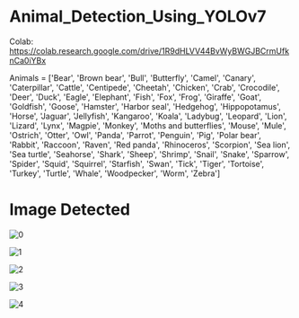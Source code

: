 # Animal_Detection_Using_YOLOv7
Colab: https://colab.research.google.com/drive/1R9dHLVV44BvWyBWGJBCrmUfknCa0iYBx

Animals = ['Bear', 'Brown bear', 'Bull', 'Butterfly', 'Camel', 'Canary', 'Caterpillar', 'Cattle', 'Centipede', 'Cheetah', 'Chicken', 'Crab', 'Crocodile', 'Deer', 'Duck', 'Eagle', 'Elephant', 'Fish', 'Fox', 'Frog', 'Giraffe', 'Goat', 'Goldfish', 'Goose', 'Hamster', 'Harbor seal', 'Hedgehog', 'Hippopotamus', 'Horse', 'Jaguar', 'Jellyfish', 'Kangaroo', 'Koala', 'Ladybug', 'Leopard', 'Lion', 'Lizard', 'Lynx', 'Magpie', 'Monkey', 'Moths and butterflies', 'Mouse', 'Mule', 'Ostrich', 'Otter', 'Owl', 'Panda', 'Parrot', 'Penguin', 'Pig', 'Polar bear', 'Rabbit', 'Raccoon', 'Raven', 'Red panda', 'Rhinoceros', 'Scorpion', 'Sea lion', 'Sea turtle', 'Seahorse', 'Shark', 'Sheep', 'Shrimp', 'Snail', 'Snake', 'Sparrow', 'Spider', 'Squid', 'Squirrel', 'Starfish', 'Swan', 'Tick', 'Tiger', 'Tortoise', 'Turkey', 'Turtle', 'Whale', 'Woodpecker', 'Worm', 'Zebra']

# Image Detected

![0](https://user-images.githubusercontent.com/104357148/211301918-9024b49c-c006-4d4e-b476-a3d7acd87640.png)

![1](https://user-images.githubusercontent.com/104357148/211300988-01ec8477-a676-4de9-b2c1-ec1d914aea9a.png)

![2](https://user-images.githubusercontent.com/104357148/211301043-6aec9c7e-d779-432b-9dfa-a0f2cc54959d.png)

![3](https://user-images.githubusercontent.com/104357148/211301094-b2d848a9-aa2a-499c-992e-91b84f9b8873.png)

![4](https://user-images.githubusercontent.com/104357148/211301105-370a26d3-8420-47ec-a0c4-e27369f5cf0e.png)
